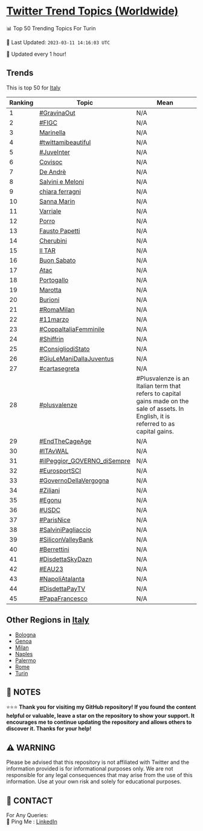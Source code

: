 [Twitter Trend Topics (Worldwide)](https://github.com/ErcinDedeoglu/Twitter-Trend-Topics)
==========


📊 Top 50 Trending Topics For Turin

📆 Last Updated: `2023-03-11 14:16:03 UTC`

🔧 Updated every 1 hour!


## Trends

This is top 50 for [Italy](</Italy>)

| Ranking | Topic | Mean |
| ------- | ------------ | ------------ |
| 1 | [#GravinaOut](http://twitter.com/search?q=%23GravinaOut) | N/A |
| 2 | [#FIGC](http://twitter.com/search?q=%23FIGC) | N/A |
| 3 | [Marinella](http://twitter.com/search?q=Marinella) | N/A |
| 4 | [#twittamibeautiful](http://twitter.com/search?q=%23twittamibeautiful) | N/A |
| 5 | [#JuveInter](http://twitter.com/search?q=%23JuveInter) | N/A |
| 6 | [Covisoc](http://twitter.com/search?q=Covisoc) | N/A |
| 7 | [De Andrè](http://twitter.com/search?q=De+Andr%c3%a8) | N/A |
| 8 | [Salvini e Meloni](http://twitter.com/search?q=Salvini+e+Meloni) | N/A |
| 9 | [chiara ferragni](http://twitter.com/search?q=chiara+ferragni) | N/A |
| 10 | [Sanna Marin](http://twitter.com/search?q=Sanna+Marin) | N/A |
| 11 | [Varriale](http://twitter.com/search?q=Varriale) | N/A |
| 12 | [Porro](http://twitter.com/search?q=Porro) | N/A |
| 13 | [Fausto Papetti](http://twitter.com/search?q=Fausto+Papetti) | N/A |
| 14 | [Cherubini](http://twitter.com/search?q=Cherubini) | N/A |
| 15 | [Il TAR](http://twitter.com/search?q=Il+TAR) | N/A |
| 16 | [Buon Sabato](http://twitter.com/search?q=Buon+Sabato) | N/A |
| 17 | [Atac](http://twitter.com/search?q=Atac) | N/A |
| 18 | [Portogallo](http://twitter.com/search?q=Portogallo) | N/A |
| 19 | [Marotta](http://twitter.com/search?q=Marotta) | N/A |
| 20 | [Burioni](http://twitter.com/search?q=Burioni) | N/A |
| 21 | [#RomaMilan](http://twitter.com/search?q=%23RomaMilan) | N/A |
| 22 | [#11marzo](http://twitter.com/search?q=%2311marzo) | N/A |
| 23 | [#CoppaItaliaFemminile](http://twitter.com/search?q=%23CoppaItaliaFemminile) | N/A |
| 24 | [#Shiffrin](http://twitter.com/search?q=%23Shiffrin) | N/A |
| 25 | [#ConsigliodiStato](http://twitter.com/search?q=%23ConsigliodiStato) | N/A |
| 26 | [#GiuLeManiDallaJuventus](http://twitter.com/search?q=%23GiuLeManiDallaJuventus) | N/A |
| 27 | [#cartasegreta](http://twitter.com/search?q=%23cartasegreta) | N/A |
| 28 | [#plusvalenze](http://twitter.com/search?q=%23plusvalenze) | #Plusvalenze is an Italian term that refers to capital gains made on the sale of assets. In English, it is referred to as capital gains. |
| 29 | [#EndTheCageAge](http://twitter.com/search?q=%23EndTheCageAge) | N/A |
| 30 | [#ITAvWAL](http://twitter.com/search?q=%23ITAvWAL) | N/A |
| 31 | [#ilPeggior_GOVERNO_diSempre](http://twitter.com/search?q=%23ilPeggior_GOVERNO_diSempre) | N/A |
| 32 | [#EurosportSCI](http://twitter.com/search?q=%23EurosportSCI) | N/A |
| 33 | [#GovernoDellaVergogna](http://twitter.com/search?q=%23GovernoDellaVergogna) | N/A |
| 34 | [#Ziliani](http://twitter.com/search?q=%23Ziliani) | N/A |
| 35 | [#Egonu](http://twitter.com/search?q=%23Egonu) | N/A |
| 36 | [#USDC](http://twitter.com/search?q=%23USDC) | N/A |
| 37 | [#ParisNice](http://twitter.com/search?q=%23ParisNice) | N/A |
| 38 | [#SalviniPagliaccio](http://twitter.com/search?q=%23SalviniPagliaccio) | N/A |
| 39 | [#SiliconValleyBank](http://twitter.com/search?q=%23SiliconValleyBank) | N/A |
| 40 | [#Berrettini](http://twitter.com/search?q=%23Berrettini) | N/A |
| 41 | [#DisdettaSkyDazn](http://twitter.com/search?q=%23DisdettaSkyDazn) | N/A |
| 42 | [#EAU23](http://twitter.com/search?q=%23EAU23) | N/A |
| 43 | [#NapoliAtalanta](http://twitter.com/search?q=%23NapoliAtalanta) | N/A |
| 44 | [#DisdettaPayTV](http://twitter.com/search?q=%23DisdettaPayTV) | N/A |
| 45 | [#PapaFrancesco](http://twitter.com/search?q=%23PapaFrancesco) | N/A |



## Other Regions in [Italy](</Italy>)

* [Bologna](</Italy/Bologna.md>)
* [Genoa](</Italy/Genoa.md>)
* [Milan](</Italy/Milan.md>)
* [Naples](</Italy/Naples.md>)
* [Palermo](</Italy/Palermo.md>)
* [Rome](</Italy/Rome.md>)
* [Turin](</Italy/Turin.md>)



## 📝 NOTES

⭐⭐⭐ **Thank you for visiting my GitHub repository! If you found the content helpful or valuable, leave a star on the repository to show your support. It encourages me to continue updating the repository and allows others to discover it. Thanks for your help!**


## ⚠️ WARNING

Please be advised that this repository is not affiliated with Twitter and the information provided is for informational purposes only. We are not responsible for any legal consequences that may arise from the use of this information. Use at your own risk and solely for educational purposes.


## 📨 CONTACT

 For Any Queries:  
            🏓 Ping Me : [LinkedIn](https://www.linkedin.com/in/ercindedeoglu/)
